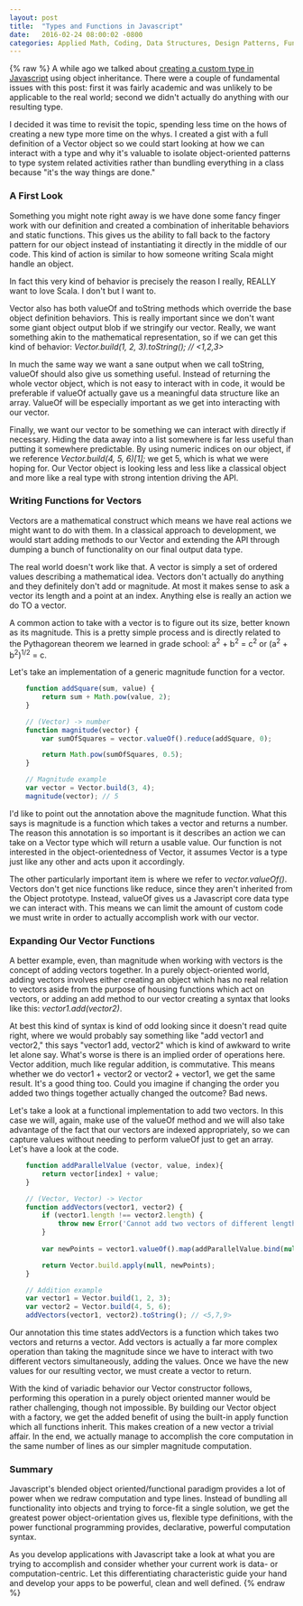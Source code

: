 ```yaml
---
layout: post
title:  "Types and Functions in Javascript"
date:   2016-02-24 08:00:02 -0800
categories: Applied Math, Coding, Data Structures, Design Patterns, Functional Programming, Javascript
---
```

{% raw %}
A while ago we talked about <a href="http://www.chrisstead.net/archives/949/data-types-objects-and-creating-a-new-generic-type/" target="_blank">creating a custom type in Javascript</a> using object inheritance. There were a couple of fundamental issues with this post: first it was fairly academic and was unlikely to be applicable to the real world; second we didn't actually do anything with our resulting type.

I decided it was time to revisit the topic, spending less time on the hows of creating a new type more time on the whys. I created a gist with a full definition of a Vector object so we could start looking at how we can interact with a type and why it's valuable to isolate object-oriented patterns to type system related activities rather than bundling everything in a class because "it's the way things are done."

<script src="https://gist.github.com/cmstead/504184633bf0d5b402ff.js"></script>

<h3>A First Look</h3>

Something you might note right away is we have done some fancy finger work with our definition and created a combination of inheritable behaviors and static functions. This gives us the ability to fall back to the factory pattern for our object instead of instantiating it directly in the middle of our code. This kind of action is similar to how someone writing Scala might handle an object.

In fact this very kind of behavior is precisely the reason I really, REALLY want to love Scala. I don't but I want to.

Vector also has both valueOf and toString methods which override the base object definition behaviors. This is really important since we don't want some giant object output blob if we stringify our vector. Really, we want something akin to the mathematical representation, so if we can get this kind of behavior: <i>Vector.build(1, 2, 3).toString(); // &lt;1,2,3&gt;</i>

In much the same way we want a sane output when we call toString, valueOf should also give us something useful. Instead of returning the whole vector object, which is not easy to interact with in code, it would be preferable if valueOf actually gave us a meaningful data structure like an array.  ValueOf will be especially important as we get into interacting with our vector.

Finally, we want our vector to be something we can interact with directly if necessary. Hiding the data away into a list somewhere is far less useful than putting it somewhere predictable.  By using numeric indices on our object, if we reference <i>Vector.build(4, 5, 6)[1];</i> we get 5, which is what we were hoping for. Our Vector object is looking less and less like a classical object and more like a real type with strong intention driving the API.

<h3>Writing Functions for Vectors</h3>

Vectors are a mathematical construct which means we have real actions we might want to do with them. In a classical approach to development, we would start adding methods to our Vector and extending the API through dumping a bunch of functionality on our final output data type.

The real world doesn't work like that. A vector is simply a set of ordered values describing a mathematical idea. Vectors don't actually do anything and they definitely don't add or magnitude. At most it makes sense to ask a vector its length and a point at an index. Anything else is really an action we do TO a vector.

A common action to take with a vector is to figure out its size, better known as its magnitude. This is a pretty simple process and is directly related to the Pythagorean theorem we learned in grade school: a<sup>2</sup> + b<sup>2</sup> = c<sup>2</sup> or (a<sup>2</sup> + b<sup>2</sup>)<sup>1/2</sup> = c.

Let's take an implementation of a generic magnitude function for a vector.

```javascript
    function addSquare(sum, value) {
        return sum + Math.pow(value, 2);
    }

    // (Vector) -> number
    function magnitude(vector) {
        var sumOfSquares = vector.valueOf().reduce(addSquare, 0);

        return Math.pow(sumOfSquares, 0.5);
    }

    // Magnitude example
    var vector = Vector.build(3, 4);
    magnitude(vector); // 5
```

I'd like to point out the annotation above the magnitude function.  What this says is magnitude is a function which takes a vector and returns a number. The reason this annotation is so important is it describes an action we can take on a Vector type which will return a usable value. Our function is not interested in the object-orientedness of Vector, it assumes Vector is a type just like any other and acts upon it accordingly.

The other particularly important item is where we refer to <i>vector.valueOf()</i>.  Vectors don't get nice functions like reduce, since they aren't inherited from the Object prototype.  Instead, valueOf gives us a Javascript core data type we can interact with. This means we can limit the amount of custom code we must write in order to actually accomplish work with our vector.

<h3>Expanding Our Vector Functions</h3>

A better example, even, than magnitude when working with vectors is the concept of adding vectors together.  In a purely object-oriented world, adding vectors involves either creating an object which has no real relation to vectors aside from the purpose of housing functions which act on vectors, or adding an add method to our vector creating a syntax that looks like this: <i>vector1.add(vector2)</i>.

At best this kind of syntax is kind of odd looking since it doesn't read quite right, where we would probably say something like "add vector1 and vector2," this says "vector1 add, vector2" which is kind of awkward to write let alone say.  What's worse is there is an implied order of operations here. Vector addition, much like regular addition, is commutative. This means whether we do vector1 + vector2 or vector2 + vector1, we get the same result.  It's a good thing too. Could you imagine if changing the order you added two things together actually changed the outcome? Bad news.

Let's take a look at a functional implementation to add two vectors.  In this case we will, again, make use of the valueOf method and we will also take advantage of the fact that our vectors are indexed appropriately, so we can capture values without needing to perform valueOf just to get an array.  Let's have a look at the code.

```javascript
    function addParallelValue (vector, value, index){
        return vector[index] + value;
    }

    // (Vector, Vector) -> Vector
    function addVectors(vector1, vector2) {
        if (vector1.length !== vector2.length) {
            throw new Error('Cannot add two vectors of different lengths.');
        }
        
        var newPoints = vector1.valueOf().map(addParallelValue.bind(null, vector2));

        return Vector.build.apply(null, newPoints);
    }

    // Addition example
    var vector1 = Vector.build(1, 2, 3);
    var vector2 = Vector.build(4, 5, 6);
    addVectors(vector1, vector2).toString(); // <5,7,9>
```

Our annotation this time states addVectors is a function which takes two vectors and returns a vector. Add vectors is actually a far more complex operation than taking the magnitude since we have to interact with two different vectors simultaneously, adding the values.  Once we have the new values for our resulting vector, we must create a vector to return.

With the kind of variadic behavior our Vector constructor follows, performing this operation in a purely object oriented manner would be rather challenging, though not impossible. By building our Vector object with a factory, we get the added benefit of using the built-in apply function which all functions inherit.  This makes creation of a new vector a trivial affair.  In the end, we actually manage to accomplish the core computation in the same number of lines as our simpler magnitude computation.

<h3>Summary</h3>

Javascript's blended object oriented/functional paradigm provides a lot of power when we redraw computation and type lines. Instead of bundling all functionality into objects and trying to force-fit a single solution, we get the greatest power object-orientation gives us, flexible type definitions, with the power functional programming provides, declarative, powerful computation syntax.

As you develop applications with Javascript take a look at what you are trying to accomplish and consider whether your current work is data- or computation-centric.  Let this differentiating characteristic guide your hand and develop your apps to be powerful, clean and well defined.
{% endraw %}
    